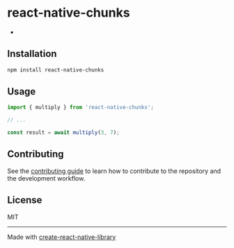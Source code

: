 # react-native-chunks

-

## Installation

```sh
npm install react-native-chunks
```

## Usage


```js
import { multiply } from 'react-native-chunks';

// ...

const result = await multiply(3, 7);
```


## Contributing

See the [contributing guide](CONTRIBUTING.md) to learn how to contribute to the repository and the development workflow.

## License

MIT

---

Made with [create-react-native-library](https://github.com/callstack/react-native-builder-bob)
